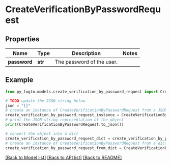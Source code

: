 # CreateVerificationByPasswordRequest


## Properties

Name | Type | Description | Notes
------------ | ------------- | ------------- | -------------
**password** | **str** | The password of the user. | 

## Example

```python
from py_logto.models.create_verification_by_password_request import CreateVerificationByPasswordRequest

# TODO update the JSON string below
json = "{}"
# create an instance of CreateVerificationByPasswordRequest from a JSON string
create_verification_by_password_request_instance = CreateVerificationByPasswordRequest.from_json(json)
# print the JSON string representation of the object
print(CreateVerificationByPasswordRequest.to_json())

# convert the object into a dict
create_verification_by_password_request_dict = create_verification_by_password_request_instance.to_dict()
# create an instance of CreateVerificationByPasswordRequest from a dict
create_verification_by_password_request_from_dict = CreateVerificationByPasswordRequest.from_dict(create_verification_by_password_request_dict)
```
[[Back to Model list]](../README.md#documentation-for-models) [[Back to API list]](../README.md#documentation-for-api-endpoints) [[Back to README]](../README.md)


